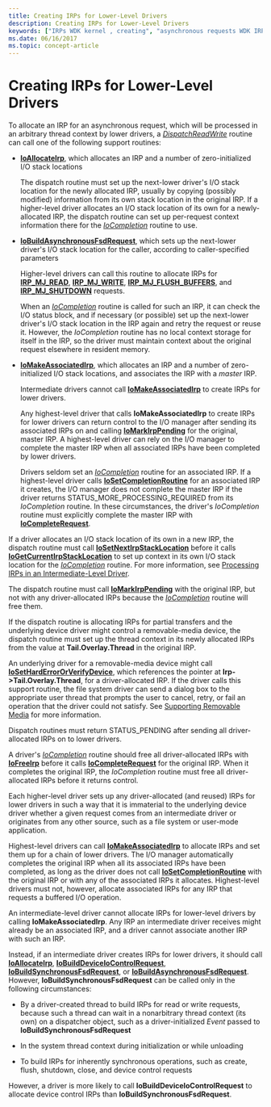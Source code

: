 ```yaml
---
title: Creating IRPs for Lower-Level Drivers
description: Creating IRPs for Lower-Level Drivers
keywords: ["IRPs WDK kernel , creating", "asynchronous requests WDK IRPs", "IRPs WDK kernel , asynchronous requests"]
ms.date: 06/16/2017
ms.topic: concept-article
---
```


# Creating IRPs for Lower-Level Drivers





To allocate an IRP for an asynchronous request, which will be processed in an arbitrary thread context by lower drivers, a [*DispatchReadWrite*](/windows-hardware/drivers/ddi/wdm/nc-wdm-driver_dispatch) routine can call one of the following support routines:

-   [**IoAllocateIrp**](/windows-hardware/drivers/ddi/wdm/nf-wdm-ioallocateirp), which allocates an IRP and a number of zero-initialized I/O stack locations

    The dispatch routine must set up the next-lower driver's I/O stack location for the newly allocated IRP, usually by copying (possibly modified) information from its own stack location in the original IRP. If a higher-level driver allocates an I/O stack location of its own for a newly-allocated IRP, the dispatch routine can set up per-request context information there for the [*IoCompletion*](/windows-hardware/drivers/ddi/wdm/nc-wdm-io_completion_routine) routine to use.

-   [**IoBuildAsynchronousFsdRequest**](/windows-hardware/drivers/ddi/wdm/nf-wdm-iobuildasynchronousfsdrequest), which sets up the next-lower driver's I/O stack location for the caller, according to caller-specified parameters

    Higher-level drivers can call this routine to allocate IRPs for [**IRP\_MJ\_READ**](./irp-mj-read.md), [**IRP\_MJ\_WRITE**](./irp-mj-write.md), [**IRP\_MJ\_FLUSH\_BUFFERS**](./irp-mj-flush-buffers.md), and [**IRP\_MJ\_SHUTDOWN**](./irp-mj-shutdown.md) requests.

    When an [*IoCompletion*](/windows-hardware/drivers/ddi/wdm/nc-wdm-io_completion_routine) routine is called for such an IRP, it can check the I/O status block, and if necessary (or possible) set up the next-lower driver's I/O stack location in the IRP again and retry the request or reuse it. However, the *IoCompletion* routine has no local context storage for itself in the IRP, so the driver must maintain context about the original request elsewhere in resident memory.

-   [**IoMakeAssociatedIrp**](/windows-hardware/drivers/ddi/ntddk/nf-ntddk-iomakeassociatedirp), which allocates an IRP and a number of zero-initialized I/O stack locations, and associates the IRP with a *master* IRP.

    Intermediate drivers cannot call [**IoMakeAssociatedIrp**](/windows-hardware/drivers/ddi/ntddk/nf-ntddk-iomakeassociatedirp) to create IRPs for lower drivers.

    Any highest-level driver that calls **IoMakeAssociatedIrp** to create IRPs for lower drivers can return control to the I/O manager after sending its associated IRPs on and calling [**IoMarkIrpPending**](/windows-hardware/drivers/ddi/wdm/nf-wdm-iomarkirppending) for the original, master IRP. A highest-level driver can rely on the I/O manager to complete the master IRP when all associated IRPs have been completed by lower drivers.

    Drivers seldom set an [*IoCompletion*](/windows-hardware/drivers/ddi/wdm/nc-wdm-io_completion_routine) routine for an associated IRP. If a highest-level driver calls [**IoSetCompletionRoutine**](/windows-hardware/drivers/ddi/wdm/nf-wdm-iosetcompletionroutine) for an associated IRP it creates, the I/O manager does not complete the master IRP if the driver returns STATUS\_MORE\_PROCESSING\_REQUIRED from its *IoCompletion* routine. In these circumstances, the driver's *IoCompletion* routine must explicitly complete the master IRP with [**IoCompleteRequest**](/windows-hardware/drivers/ddi/wdm/nf-wdm-iocompleterequest).

If a driver allocates an I/O stack location of its own in a new IRP, the dispatch routine must call [**IoSetNextIrpStackLocation**](/windows-hardware/drivers/ddi/wdm/nf-wdm-iosetnextirpstacklocation) before it calls [**IoGetCurrentIrpStackLocation**](/windows-hardware/drivers/ddi/wdm/nf-wdm-iogetcurrentirpstacklocation) to set up context in its own I/O stack location for the [*IoCompletion*](/windows-hardware/drivers/ddi/wdm/nc-wdm-io_completion_routine) routine. For more information, see [Processing IRPs in an Intermediate-Level Driver](processing-irps-in-an-intermediate-level-driver.md).

The dispatch routine must call [**IoMarkIrpPending**](/windows-hardware/drivers/ddi/wdm/nf-wdm-iomarkirppending) with the original IRP, but not with any driver-allocated IRPs because the [*IoCompletion*](/windows-hardware/drivers/ddi/wdm/nc-wdm-io_completion_routine) routine will free them.

If the dispatch routine is allocating IRPs for partial transfers and the underlying device driver might control a removable-media device, the dispatch routine must set up the thread context in its newly allocated IRPs from the value at **Tail.Overlay.Thread** in the original IRP.

An underlying driver for a removable-media device might call [**IoSetHardErrorOrVerifyDevice**](/windows-hardware/drivers/ddi/ntddk/nf-ntddk-iosetharderrororverifydevice), which references the pointer at **Irp-&gt;Tail.Overlay.Thread**, for a driver-allocated IRP. If the driver calls this support routine, the file system driver can send a dialog box to the appropriate user thread that prompts the user to cancel, retry, or fail an operation that the driver could not satisfy. See [Supporting Removable Media](supporting-removable-media.md) for more information.

Dispatch routines must return STATUS\_PENDING after sending all driver-allocated IRPs on to lower drivers.

A driver's [*IoCompletion*](/windows-hardware/drivers/ddi/wdm/nc-wdm-io_completion_routine) routine should free all driver-allocated IRPs with [**IoFreeIrp**](/windows-hardware/drivers/ddi/wdm/nf-wdm-iofreeirp) before it calls [**IoCompleteRequest**](/windows-hardware/drivers/ddi/wdm/nf-wdm-iocompleterequest) for the original IRP. When it completes the original IRP, the *IoCompletion* routine must free all driver-allocated IRPs before it returns control.

Each higher-level driver sets up any driver-allocated (and reused) IRPs for lower drivers in such a way that it is immaterial to the underlying device driver whether a given request comes from an intermediate driver or originates from any other source, such as a file system or user-mode application.

Highest-level drivers can call [**IoMakeAssociatedIrp**](/windows-hardware/drivers/ddi/ntddk/nf-ntddk-iomakeassociatedirp) to allocate IRPs and set them up for a chain of lower drivers. The I/O manager automatically completes the original IRP when all its associated IRPs have been completed, as long as the driver does not call [**IoSetCompletionRoutine**](/windows-hardware/drivers/ddi/wdm/nf-wdm-iosetcompletionroutine) with the original IRP or with any of the associated IRPs it allocates. Highest-level drivers must not, however, allocate associated IRPs for any IRP that requests a buffered I/O operation.

An intermediate-level driver cannot allocate IRPs for lower-level drivers by calling **IoMakeAssociatedIrp**. Any IRP an intermediate driver receives might already be an associated IRP, and a driver cannot associate another IRP with such an IRP.

Instead, if an intermediate driver creates IRPs for lower drivers, it should call [**IoAllocateIrp**](/windows-hardware/drivers/ddi/wdm/nf-wdm-ioallocateirp), [**IoBuildDeviceIoControlRequest**](/windows-hardware/drivers/ddi/wdm/nf-wdm-iobuilddeviceiocontrolrequest), [**IoBuildSynchronousFsdRequest**](/windows-hardware/drivers/ddi/wdm/nf-wdm-iobuildsynchronousfsdrequest), or [**IoBuildAsynchronousFsdRequest**](/windows-hardware/drivers/ddi/wdm/nf-wdm-iobuildasynchronousfsdrequest). However, **IoBuildSynchronousFsdRequest** can be called only in the following circumstances:

-   By a driver-created thread to build IRPs for read or write requests, because such a thread can wait in a nonarbitrary thread context (its own) on a dispatcher object, such as a driver-initialized *Event* passed to **IoBuildSynchronousFsdRequest**

-   In the system thread context during initialization or while unloading

-   To build IRPs for inherently synchronous operations, such as create, flush, shutdown, close, and device control requests

However, a driver is more likely to call **IoBuildDeviceIoControlRequest** to allocate device control IRPs than **IoBuildSynchronousFsdRequest**.

 

